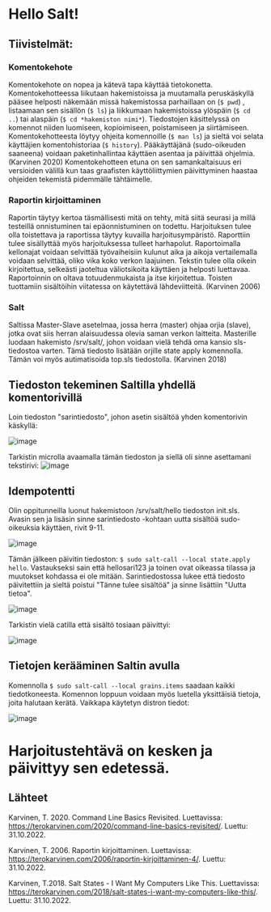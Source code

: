 # Hello Salt!

## Tiivistelmät:

### Komentokehote

Komentokehote on nopea ja kätevä tapa käyttää tietokonetta. Komentokehotteessa liikutaan hakemistoissa ja muutamalla peruskäskyllä 
pääsee helposti näkemään missä hakemistossa parhaillaan on (`$ pwd`) , listaamaan sen sisällön (`$ ls`) ja liikkumaan hakemistoissa ylöspäin (`$ cd ..`)
tai alaspäin (`$ cd *hakemiston nimi*`). Tiedostojen käsittelyssä on komennot niiden luomiseen, kopioimiseen, poistamiseen ja siirtämiseen. Komentokehotteesta 
löytyy ohjeita komennoille (`$ man ls`) ja sieltä voi selata käyttäjien komentohistoriaa (`$ history`). Pääkäyttäjänä (sudo-oikeuden saaneena) voidaan paketinhallintaa 
käyttäen asentaa ja päivittää ohjelmia. (Karvinen 2020) Komentokehotteen etuna on sen samankaltaisuus eri versioiden välillä kun taas graafisten 
käyttöliittymien päivittyminen haastaa ohjeiden tekemistä pidemmälle tähtäimelle.


### Raportin kirjoittaminen

Raportin täytyy kertoa täsmällisesti mitä on tehty, mitä siitä seurasi ja millä testeillä onnistuminen tai epäonnistuminen on 
todettu. Harjoituksen tulee olla toistettava ja raportissa täytyy kuvailla harjoitusympäristö. Raporttiin tulee sisällyttää myös 
harjoituksessa tulleet harhapolut. Raportoimalla kellonajat voidaan selvittää työvaiheisiin kulunut aika ja aikoja vertailemalla
voidaan selvittää, oliko vika koko verkon laajuinen. Tekstin tulee olla oikein kirjoitettua, selkeästi jaoteltua väliotsikoita
käyttäen ja helposti luettavaa. Raportoinnin on oltava totuudenmukaista ja itse kirjoitettua. Toisten tuottamiin sisältöihin
viitatessa on käytettävä lähdeviitteitä. (Karvinen 2006)

### Salt

Saltissa Master-Slave asetelmaa, jossa herra (master) ohjaa orjia (slave), jotka ovat siis herran alaisuudessa olevia saman verkon laitteita.
Masterille luodaan hakemisto /srv/salt/, johon voidaan vielä tehdä oma kansio sls-tiedostoa varten. Tämä tiedosto lisätään orjille state apply
komennolla. Tämän voi myös autimatisoida top.sls tiedostolla. (Karvinen 2018)


## Tiedoston tekeminen Saltilla yhdellä komentorivillä

Loin tiedoston "sarintiedosto", johon asetin sisältöä yhden komentorivin käskyllä:

![image](https://user-images.githubusercontent.com/113497086/198970977-e258a13f-555b-42a7-bfcb-12c3d84a41a6.png)

Tarkistin microlla avaamalla tämän tiedoston ja siellä oli sinne asettamani tekstirivi:
![image](https://user-images.githubusercontent.com/113497086/198971296-ce953c27-03bf-4cc2-8b9a-5049c45c92a7.png)

## Idempotentti

Olin oppitunneilla luonut hakemistoon /srv/salt/hello tiedoston init.sls. Avasin sen ja lisäsin sinne sarintiedosto
-kohtaan uutta sisältöä sudo-oikeuksia käyttäen, rivit 9-11.

![image](https://user-images.githubusercontent.com/113497086/198992545-fa811c58-a109-44bb-8045-d06add887c71.png)

Tämän jälkeen päivitin tiedoston: `$ sudo salt-call --local state.apply hello`. Vastaukseksi sain että hellosari123 ja toinen ovat oikeassa tilassa ja muutokset kohdassa ei ole mitään. Sarintiedostossa lukee että tiedosto päivitettiin ja sieltä poistui "Tänne tulee sisältöä" ja sinne lisättiin "Uutta tietoa".

![image](https://user-images.githubusercontent.com/113497086/198995389-fdfd2ffb-971c-467a-a728-7a82fa36dc06.png)

Tarkistin vielä catilla että sisältö tosiaan päivittyi:

![image](https://user-images.githubusercontent.com/113497086/198995771-0367b100-af84-4d4d-a077-da50da0667fb.png)

## Tietojen kerääminen Saltin avulla

Komennolla `$ sudo salt-call --local grains.items` saadaan kaikki tiedotkoneesta. Komennon loppuun voidaan myös luetella yksittäisiä tietoja, joita halutaan kerätä. Vaikkapa käytetyn distron tiedot:

![image](https://user-images.githubusercontent.com/113497086/198999286-584eaa01-a8ef-42af-8b3a-44cd85806296.png)


# Harjoitustehtävä on kesken ja päivittyy sen edetessä.



## Lähteet

Karvinen, T. 2020. Command Line Basics Revisited. Luettavissa: https://terokarvinen.com/2020/command-line-basics-revisited/.
Luettu: 31.10.2022.

Karvinen, T. 2006. Raportin kirjoittaminen. Luettavissa: https://terokarvinen.com/2006/raportin-kirjoittaminen-4/. Luettu:
31.10.2022.

Karvinen, T.2018. Salt States - I Want My Computers Like This. Luettavissa: https://terokarvinen.com/2018/salt-states-i-want-my-computers-like-this/.
Luettu: 31.10.2022.
